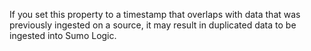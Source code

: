  If you set this property to a timestamp that overlaps with data that was previously ingested on a source, it may result in duplicated data to be ingested into Sumo Logic.